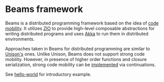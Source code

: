 # Beams framework

Beams is a distributed programming framework based on the idea of [code mobility](https://en.wikipedia.org/wiki/Code_mobility).
It utilizes [ZIO](https://github.com/zio/zio) to provide high-level composable abstractions for writing
distributed programs and uses [Akka](https://akka.io/) to run them in distributed environments.

Approaches taken in Beams for distributed programming are similar to [Unison's](https://github.com/unisonweb/unison) 
ones. Unlike Unison, Beams does not support strong code mobility. However, in presence of higher order functions and
closure serialization, strong code mobility can be [implemented](http://www.dcs.gla.ac.uk/~trinder/papers/strongm.pdf)
via continuations. 

See [hello-world](\examples\hello-world\src\main\scala\Main.scala) for introductory example.

